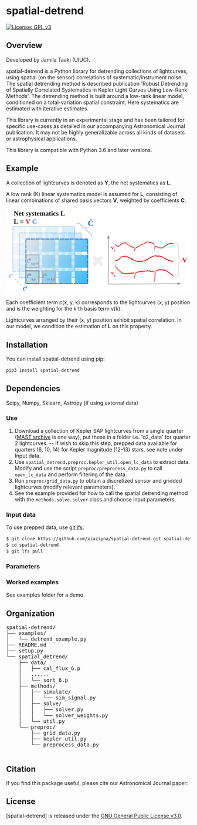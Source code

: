 # spatial-detrend

[![License: GPL v3](https://img.shields.io/badge/License-GPLv3-blue.svg)](https://www.gnu.org/licenses/gpl-3.0)

## Overview

Developed by Jamila Taaki (UIUC).

spatial-detrend is a Python library for detrending collections of lightcurves, using spatial (on the sensor) correlations of systematic/instrument noise. 
The spatial detrending method is described publication 'Robust Detrending of Spatially Correlated Systematics in Kepler Light Curves Using Low-Rank Methods'.
The detrending method is built around a low-rank linear model, conditioned on a total-variation spatial constraint. Here systematics are estimated with 
iterative estimates. 


This library is currently in an experimental stage and has been tailored for specific use-cases as detailed in our accompanying Astronomical Journal publication. 
It may not be highly generalizable across all kinds of datasets or astrophysical applications. 

This library is compatible with Python 3.6 and later versions. 

## Example
A collection of lightcurves is denoted as **Y**, the net systematics as **L**. 

A low rank (K) linear systematics model is assumed for **L**, consisting of linear combinations of shared basis vectors **V**, weighted by coefficients **C**. 
<p align="center">
  <img src="https://github.com/xiaziyna/xiaziyna.github.io/blob/master/illustration.png" alt="Spatial coefficients">
</p>

Each coefficient term c(x, y, k) corresponds to the lightcurves (x, y) position and is the weighting for the k'th basis term v(k). 

Lightcurves arranged by their (x, y) position exhibit spatial correlation. In our model, we condition the estimation of **L** on this property. 



## Installation

You can install spatial-detrend using pip:

```bash
pip3 install spatial-detrend
```

## Dependencies

Scipy, Numpy, Sklearn, Astropy (if using external data)

### Use

1) Download a collection of Kepler SAP lightcurves from a single quarter ([MAST archive](https://archive.stsci.edu/kepler/data_search/search.php) is one way), put these in a folder i.e. 'q2_data'
   for quarter 2 lightcurves.
   -- If wish to skip this step, prepped data available for quarters (6, 10, 14) for Kepler magnitude (12-13) stars, see note under Input data. 
3) Use `spatial_detrend.preproc.kepler_util.open_lc_data` to extract data. Modify and use the script `preproc/preprocess_data.py`
   to call `open_lc_data` and perform filtering of the data. 
4) Run `preproc/grid_data.py` to obtain a discretized sensor and gridded lightcurves (modify relevant parameters).
5) See the example provided for how to call the spatial detrending method with the `methods.solve.solver` class and choose input parameters.

### Input data

To use prepped data, use [git lfs](https://git-lfs.com): 
```bash
$ git clone https://github.com/xiaziyna/spatial-detrend.git spatial-detrend
$ cd spatial-detrend
$ git lfs pull
```

### Parameters

### Worked examples

See examples folder for a demo. 

## Organization

<pre>
spatial-detrend/
├── examples/
│   └── detrend_example.py
├── README.md
├── setup.py
└── spatial_detrend/
    ├── data/
    │   ├── cal_flux_6.p
    │   ......
    │   └── sort_6.p
    ├── methods/
    │   ├── simulate/
    │   │   └── sim_signal.py
    │   ├── solve/
    │   │   ├── solver.py
    │   │   └── solver_weights.py
    │   └── util.py
    └── preproc/
        ├── grid_data.py
        ├── kepler_util.py
        └── preprocess_data.py

</pre>

## Citation
If you find this package useful, please cite our Astronomical Journal paper:

## License

[spatial-detrend] is released under the [GNU General Public License v3.0](LICENSE).

